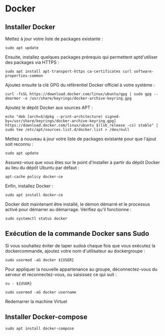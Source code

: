 # Docker

## Installer Docker
Mettez à jour votre liste de packages existante :

```
sudo apt update
```

Ensuite, installez quelques packages prérequis qui permettent aptd'utiliser des packages via HTTPS :

```
sudo apt install apt-transport-https ca-certificates curl software-properties-common
```

Ajoutez ensuite la clé GPG du référentiel Docker officiel à votre système :

```
curl -fsSL https://download.docker.com/linux/ubuntu/gpg | sudo gpg --dearmor -o /usr/share/keyrings/docker-archive-keyring.gpg
```

Ajoutez le dépôt Docker aux sources APT :

```
echo "deb [arch=$(dpkg --print-architecture) signed-by=/usr/share/keyrings/docker-archive-keyring.gpg] https://download.docker.com/linux/ubuntu $(lsb_release -cs) stable" | sudo tee /etc/apt/sources.list.d/docker.list > /dev/null
```

Mettez à nouveau à jour votre liste de packages existante pour que l'ajout soit reconnu :

```
sudo apt update
```

Assurez-vous que vous êtes sur le point d'installer à partir du dépôt Docker au lieu du dépôt Ubuntu par défaut :

```
apt-cache policy docker-ce
```

Enfin, installez Docker :

```
sudo apt install docker-ce
```

Docker doit maintenant être installé, le démon démarré et le processus activé pour démarrer au démarrage. Vérifiez qu'il fonctionne :

```
sudo systemctl status docker
```

## Exécution de la commande Docker sans Sudo
Si vous souhaitez éviter de taper sudoà chaque fois que vous exécutez la dockercommande, ajoutez votre nom d'utilisateur au dockergroupe :

```
sudo usermod -aG docker ${USER}
```

Pour appliquer la nouvelle appartenance au groupe, déconnectez-vous du serveur et reconnectez-vous, ou saisissez ce qui suit :

```
su - ${USER}
```

```
sudo usermod -aG docker username
```

Redemarrer la machine Virtuel

## Installer Docker-compose

```
sudo apt install docker-compose
```